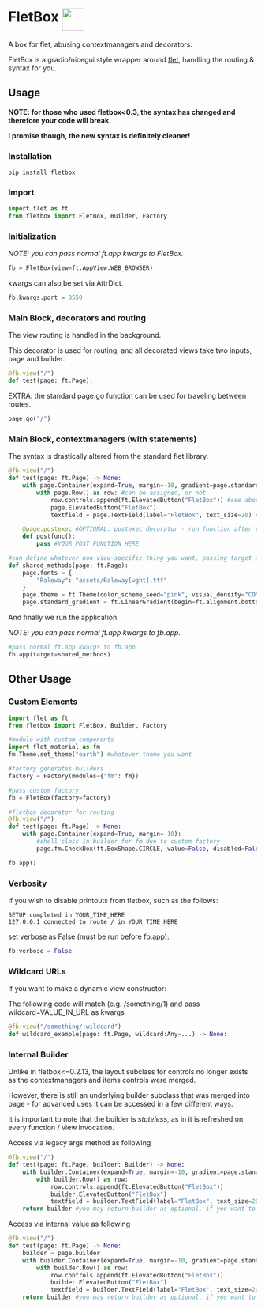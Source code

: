 # FletBox <img src=https://openclipart.org/download/183014 height=45 align=top>
A box for flet, abusing contextmanagers and decorators.

FletBox is a gradio/nicegui style wrapper around [flet](https://flet.dev/), handling the routing & syntax for you.

## Usage

**NOTE: for those who used fletbox<0.3, the syntax has changed and therefore your code will break.**

**I promise though, the new syntax is definitely cleaner!**

### Installation
```
pip install fletbox
```

### Import
```python
import flet as ft
from fletbox import FletBox, Builder, Factory
```

### Initialization
*NOTE: you can pass normal ft.app kwargs to FletBox.*
```python
fb = FletBox(view=ft.AppView.WEB_BROWSER)
```
kwargs can also be set via AttrDict.
```python
fb.kwargs.port = 8550
```

### Main Block, decorators and routing
The view routing is handled in the background.

This decorator is used for routing, and all decorated views take two inputs, page and builder.
```python
@fb.view("/")
def test(page: ft.Page):
```

EXTRA: the standard page.go function can be used for traveling between routes.
```python
page.go("/")
```

### Main Block, contextmanagers (with statements)
The syntax is drastically altered from the standard flet library.

```python
@fb.view("/")
def test(page: ft.Page) -> None:
    with page.Container(expand=True, margin=-10, gradient=page.standard_gradient): #can used stored attributes using "page" as a shared storage
        with page.Row() as row: #can be assigned, or not
            row.controls.append(ft.ElevatedButton("FletBox")) #see above
            page.ElevatedButton("FletBox")
            textfield = page.TextField(label="FletBox", text_size=20) #can be assigned, or not - for modification/reads

    @page.postexec #OPTIONAL: postexec decorator - run function after view load
    def postfunc():
        pass #YOUR_POST_FUNCTION_HERE

#can define whatever non-view-specific thing you want, passing target is optional
def shared_methods(page: ft.Page):
    page.fonts = {
        "Raleway": "assets/Raleway[wght].ttf"
    }
    page.theme = ft.Theme(color_scheme_seed="pink", visual_density="COMFORTABLE", font_family="Raleway")
    page.standard_gradient = ft.LinearGradient(begin=ft.alignment.bottom_left, end=ft.alignment.top_right, colors=["#F7C35A", "#FBAFAB"])
```

And finally we run the application.

*NOTE: you can pass normal ft.app kwargs to fb.app.*
```python
#pass normal ft.app kwargs to fb.app
fb.app(target=shared_methods)
```

## Other Usage
### Custom Elements
```python
import flet as ft
from fletbox import FletBox, Builder, Factory

#module with custom components
import flet_material as fm
fm.Theme.set_theme("earth") #whatever theme you want

#factory generates builders
factory = Factory(modules={"fm": fm})

#pass custom factory
fb = FletBox(factory=factory)

#fletbox decorator for routing
@fb.view("/")
def test(page: ft.Page) -> None:
    with page.Container(expand=True, margin=-10):
        #shell class in builder for fm due to custom factory
        page.fm.CheckBox(ft.BoxShape.CIRCLE, value=False, disabled=False)

fb.app()
```

### Verbosity
If you wish to disable printouts from fletbox, such as the follows:
```
SETUP completed in YOUR_TIME_HERE
127.0.0.1 connected to route / in YOUR_TIME_HERE
```
set verbose as False (must be run before fb.app):
```python
fb.verbose = False
```

### Wildcard URLs
If you want to make a dynamic view constructor:

The following code will match (e.g. /something/1) and pass wildcard=VALUE_IN_URL as kwargs
```python
@fb.view("/something/:wildcard")
def wildcard_example(page: ft.Page, wildcard:Any=...) -> None:
```

### Internal Builder
Unlike in fletbox<=0.2.13, the layout subclass for controls no longer exists as the contextmanagers and items controls were merged.

However, there is still an underlying builder subclass that was merged into page - for advanced uses it can be accessed in a few different ways.

It is important to note that the builder is *stateless*, as in it is refreshed on every function / view invocation.

Access via legacy args method as following
```python
@fb.view("/")
def test(page: ft.Page, builder: Builder) -> None:
    with builder.Container(expand=True, margin=-10, gradient=page.standard_gradient):
        with builder.Row() as row:
            row.controls.append(ft.ElevatedButton("FletBox"))
            builder.ElevatedButton("FletBox")
            textfield = builder.TextField(label="FletBox", text_size=20)
    return builder #you may return builder as optional, if you want to swap it
```

Access via internal value as following
```python
@fb.view("/")
def test(page: ft.Page) -> None:
    builder = page.builder
    with builder.Container(expand=True, margin=-10, gradient=page.standard_gradient):
        with builder.Row() as row:
            row.controls.append(ft.ElevatedButton("FletBox"))
            builder.ElevatedButton("FletBox")
            textfield = builder.TextField(label="FletBox", text_size=20)
    return builder #you may return builder as optional, if you want to swap it
```
